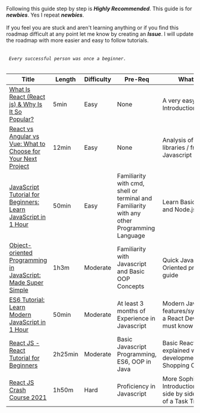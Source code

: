 Following this guide step by step is **_Highly Recommended_**. 
This guide is for **_newbies_**. Yes I repeat **_newbies_**. 
<br><br>
If you feel you are stuck and aren't learning anything or if you find this roadmap difficult at any point let me know by creating an **_Issue_**. I will update the roadmap with more easier and easy to follow tutorials.
<br>
<br><br>
_` Every successful person was once a beginner.`_
<br><br>



| Title | Length | Difficulty | Pre-Req | What to expect |
|-------| -------|--------------|---------------|---|
| [What Is React (React js) & Why Is It So Popular?](https://yewtu.be/watch?v=N3AkSS5hXMA) | 5min | Easy | None | A very easy and detailed Introduction to ReactJS |
| [React vs Angular vs Vue: What to Choose for Your Next Project](https://yewtu.be/watch?v=i8xsbYgMiBs) | 12min | Easy  | None | Analysis of top three libraries / frameworks of Javascript |
|[JavaScript Tutorial for Beginners: Learn JavaScript in 1 Hour](https://yewtu.be/watch?v=W6NZfCO5SIk)|50min|Easy|Familiarity with cmd, shell or terminal and Familiarity with any other Programming Language|Learn Basics of Javascript and Node.js|
|[Object-oriented Programming in JavaScript: Made Super Simple](https://yewtu.be/watch?v=PFmuCDHHpwk)|1h3m|Moderate|Familiarity with Javascript and Basic OOP Concepts|Quick Javascript Object Oriented programming guide|
|[ES6 Tutorial: Learn Modern JavaScript in 1 Hour](https://yewtu.be/watch?v=NCwa_xi0Uuc)|50min|Moderate| At least 3 months of Experience in Javascript|Modern Javascript features/syntax/constructs a React Developer shall must know|
| [React JS - React Tutorial for Beginners](https://yewtu.be/watch?v=Ke90Tje7VS0) | 2h25min | Moderate | Basic Javascript Programming, ES6, OOP in Java | Basic React Concepts explained with side by side development of a Shopping Cart Project  |
| [React JS Crash Course 2021](https://yewtu.be/watch?v=w7ejDZ8SWv8) | 1h50m | Hard | Proficiency in Javascript | More Sophisticated Introduction to React with side by side development of a Task Tracker Project |
